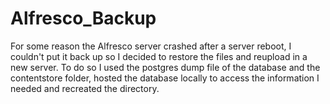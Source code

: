# Alfresco_Backup

For some reason the Alfresco server crashed after a server reboot, I couldn't put it back up so I decided to restore the files and reupload in a new server. To do so I used the postgres dump file of the database and the contentstore folder, hosted the database locally to access the information I needed and recreated the directory.

